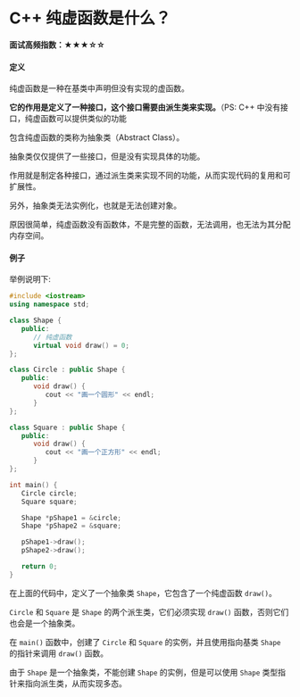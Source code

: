 # C++ 纯虚函数是什么？

**面试高频指数：★★★☆☆**

#### 定义

纯虚函数是一种在基类中声明但没有实现的虚函数。

**它的作用是定义了一种接口，这个接口需要由派生类来实现。**（PS: C++ 中没有接口，纯虚函数可以提供类似的功能

包含纯虚函数的类称为抽象类（Abstract Class）。

抽象类仅仅提供了一些接口，但是没有实现具体的功能。

作用就是制定各种接口，通过派生类来实现不同的功能，从而实现代码的复用和可扩展性。

另外，抽象类无法实例化，也就是无法创建对象。

原因很简单，纯虚函数没有函数体，不是完整的函数，无法调用，也无法为其分配内存空间。

#### 例子

举例说明下:

```cpp
#include <iostream>
using namespace std;

class Shape {
   public:
      // 纯虚函数
      virtual void draw() = 0;
};

class Circle : public Shape {
   public:
      void draw() {
         cout << "画一个圆形" << endl;
      }
};

class Square : public Shape {
   public:
      void draw() {
         cout << "画一个正方形" << endl;
      }
};

int main() {
   Circle circle;
   Square square;

   Shape *pShape1 = &circle;
   Shape *pShape2 = &square;

   pShape1->draw();
   pShape2->draw();

   return 0;
}
```

在上面的代码中，定义了一个抽象类 `Shape`，它包含了一个纯虚函数 `draw()`。

`Circle` 和 `Square` 是 `Shape` 的两个派生类，它们必须实现 `draw()` 函数，否则它们也会是一个抽象类。

在 `main()` 函数中，创建了 `Circle` 和 `Square` 的实例，并且使用指向基类 `Shape` 的指针来调用 `draw()` 函数。

由于 `Shape` 是一个抽象类，不能创建 `Shape` 的实例，但是可以使用 `Shape` 类型指针来指向派生类，从而实现多态。

